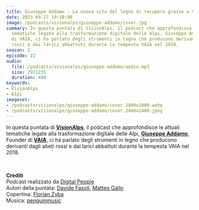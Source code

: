 ```yaml
---
title: Giuseppe Addamo - La nuova vita del legno di recupero grazie a VAIA @Bolzano
date: 2023-09-27 19:50:00
image: /podcasts/visionalps/giuseppe-addamo/cover.jpg
summary: In questa puntata di VisionAlps, il podcast che approfondisce le attuali
  tematiche legate alla trasformazione digitale delle Alpi, Giuseppe Addamo, Founder
  di VAIA, ci ha parlato degli strumenti in legno che producono derivanti dagli abeti
  rossi e dai larici abbattuti durante la tempesta VAIA nel 2018.
season: 2
episode: 22
audio:
  file: /podcasts/visionalps/giuseppe-addamo/audio.mp3
  size: 7971235
  duration: 498
keywords:
- VisionAlps
- Alpi
imageset:
- /podcasts/visionalps/giuseppe-addamo/cover.1000x1000.webp
- /podcasts/visionalps/giuseppe-addamo/cover.2400x2400.jpeg
---
```


In questa puntata di **[VisionAlps](https://www.visionalps.com/)**, il podcast che approfondisce le attuali tematiche legate alla trasformazione digitale delle Alpi, **[Giuseppe Addamo](https://www.linkedin.com/in/giuseppe-addamo-88568b138/)**, Founder di [**VAIA**](https://www.vaiawood.eu/), ci ha parlato degli strumenti in legno che producono derivanti dagli abeti rossi e dai larici abbattuti durante la tempesta VAIA nel 2018.

<br>

**Crediti**<br>
Podcast realizzato da [Digital People](https://w3id.org/digitalpeople)<br>
Autori della puntata: [Davide Fasoli](https://www.linkedin.com/in/davide-fasoli-2b3246179/), [Matteo Gallo](https://www.linkedin.com/in/matteo-gallo-4a5ab31a8/)<br>
Copertina: [Florian Zyba](https://www.linkedin.com/in/florian-zyba/)<br>
Musica: [penguinmusic](https://pixabay.com/users/penguinmusic-24940186/)